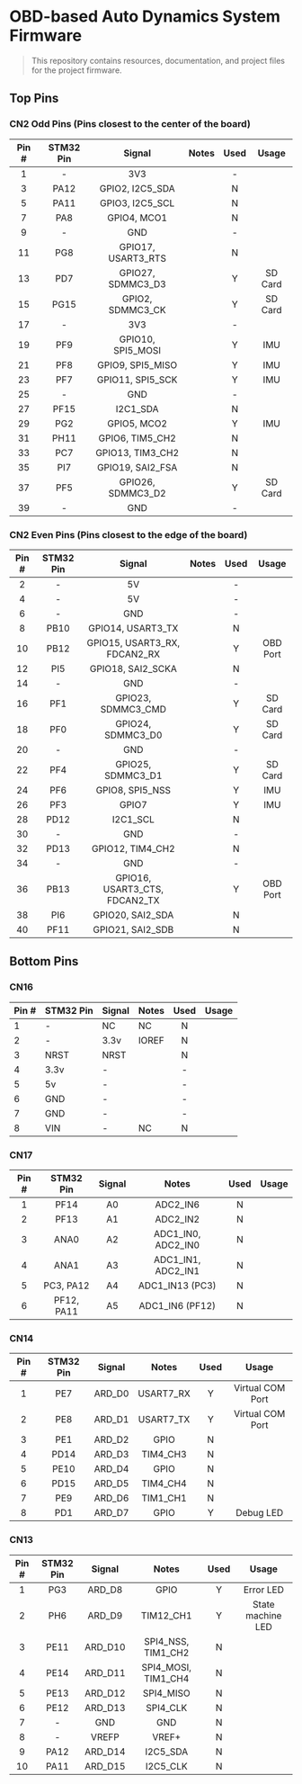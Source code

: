 # OBD-based Auto Dynamics System Firmware
> This repository contains resources, documentation, and project files for the project firmware.

## Top Pins

### CN2 Odd Pins (Pins closest to the center of the board)
| Pin # | STM32 Pin | Signal             | Notes | Used | Usage    |
|:-----:|:---------:|:------------------:|:-----:|:----:|:--------:|
|     1 | -         | 3V3                |       | -    |          |
|     3 | PA12      | GPIO2, I2C5_SDA    |       | N    |          |
|     5 | PA11      | GPIO3, I2C5_SCL    |       | N    |          |
|     7 | PA8       | GPIO4, MCO1        |       | N    |          |
|     9 | -         | GND                |       | -    |          |
|    11 | PG8       | GPIO17, USART3_RTS |       | N    |          |
|    13 | PD7       | GPIO27, SDMMC3_D3  |       | Y    | SD Card  |
|    15 | PG15      | GPIO2, SDMMC3_CK   |       | Y    | SD Card  |
|    17 | -         | 3V3                |       | -    |          |
|    19 | PF9       | GPIO10, SPI5_MOSI  |       | Y    | IMU      |
|    21 | PF8       | GPIO9, SPI5_MISO   |       | Y    | IMU      |
|    23 | PF7       | GPIO11, SPI5_SCK   |       | Y    | IMU      |
|    25 | -         | GND                |       | -    |          |
|    27 | PF15      | I2C1_SDA           |       | N    |          |
|    29 | PG2       | GPIO5, MCO2        |       | Y    | IMU      |
|    31 | PH11      | GPIO6, TIM5_CH2    |       | N    |          |
|    33 | PC7       | GPIO13, TIM3_CH2   |       | N    |          |
|    35 | PI7       | GPIO19, SAI2_FSA   |       | N    |          |
|    37 | PF5       | GPIO26, SDMMC3_D2  |       | Y    | SD Card  |
|    39 | -         | GND                |       | -    |          |

### CN2 Even Pins (Pins closest to the edge of the board)
| Pin # | STM32 Pin | Signal                        | Notes | Used | Usage    |
|:-----:|:---------:|:-----------------------------:|:-----:|:----:|:--------:|
|     2 | -         | 5V                            |       | -    |          |
|     4 | -         | 5V                            |       | -    |          |
|     6 | -         | GND                           |       | -    |          |
|     8 | PB10      | GPIO14, USART3_TX             |       | N    |          |
|    10 | PB12      | GPIO15, USART3_RX, FDCAN2_RX  |       | Y    | OBD Port |
|    12 | PI5       | GPIO18, SAI2_SCKA             |       | N    |          |
|    14 | -         | GND                           |       | -    |          |
|    16 | PF1       | GPIO23, SDMMC3_CMD            |       | Y    | SD Card  |
|    18 | PF0       | GPIO24, SDMMC3_D0             |       | Y    | SD Card  |
|    20 | -         | GND                           |       | -    |          |
|    22 | PF4       | GPIO25, SDMMC3_D1             |       | Y    | SD Card  |
|    24 | PF6       | GPIO8, SPI5_NSS               |       | Y    | IMU      |
|    26 | PF3       | GPIO7                         |       | Y    | IMU      |
|    28 | PD12      | I2C1_SCL                      |       | N    |          |
|    30 | -         | GND                           |       | -    |          |
|    32 | PD13      | GPIO12, TIM4_CH2              |       | N    |          |
|    34 | -         | GND                           |       | -    |          |
|    36 | PB13      | GPIO16, USART3_CTS, FDCAN2_TX |       | Y    | OBD Port |
|    38 | PI6       | GPIO20, SAI2_SDA              |       | N    |          |
|    40 | PF11      | GPIO21, SAI2_SDB              |       | N    |          |

## Bottom Pins

### CN16
| Pin # | STM32 Pin | Signal | Notes | Used | Usage |
| ----- | --------- | ------ | ----- |:----:|:-----:|
| 1     | -         | NC     | NC    | N    |       |
| 2     | -         | 3.3v   | IOREF | N    |       |
| 3     | NRST      | NRST   |       | N    |       |
| 4     | 3.3v      | -      |       | -    |       |
| 5     | 5v        | -      |       | -    |       |
| 6     | GND       | -      |       | -    |       |
| 7     | GND       | -      |       | -    |       |
| 8     | VIN       | -      | NC    | N    |       |

### CN17
| Pin # | STM32 Pin  | Signal | Notes              | Used | Usage |
|:-----:|:----------:|:------:|:------------------:|:----:|:-----:|
| 1     | PF14       | A0     | ADC2_IN6           | N    |       |
| 2     | PF13       | A1     | ADC2_IN2           | N    |       |
| 3     | ANA0       | A2     | ADC1_IN0, ADC2_IN0 | N    |       |
| 4     | ANA1       | A3     | ADC1_IN1, ADC2_IN1 | N    |       |
| 5     | PC3, PA12  | A4     | ADC1_IN13 (PC3)    | N    |       |
| 6     | PF12, PA11 | A5     | ADC1_IN6 (PF12)    | N    |       |

### CN14
| Pin # | STM32 Pin | Signal | Notes     | Used | Usage            |
|:-----:|:---------:|:------:|:---------:|:----:|:----------------:|
| 1     | PE7       | ARD_D0 | USART7_RX | Y    | Virtual COM Port |
| 2     | PE8       | ARD_D1 | USART7_TX | Y    | Virtual COM Port |
| 3     | PE1       | ARD_D2 | GPIO      | N    |                  |
| 4     | PD14      | ARD_D3 | TIM4_CH3  | N    |                  |
| 5     | PE10      | ARD_D4 | GPIO      | N    |                  |
| 6     | PD15      | ARD_D5 | TIM4_CH4  | N    |                  |
| 7     | PE9       | ARD_D6 | TIM1_CH1  | N    |                  |
| 8     | PD1       | ARD_D7 | GPIO      | Y    | Debug LED        |

### CN13
| Pin # | STM32 Pin | Signal  | Notes               | Used | Usage             |
|:-----:|:---------:|:-------:|:-------------------:|:----:|:-----------------:|
| 1     | PG3       | ARD_D8  | GPIO                | Y    | Error LED         |
| 2     | PH6       | ARD_D9  | TIM12_CH1           | Y    | State machine LED |
| 3     | PE11      | ARD_D10 | SPI4_NSS, TIM1_CH2  | N    |                   |
| 4     | PE14      | ARD_D11 | SPI4_MOSI, TIM1_CH4 | N    |                   |
| 5     | PE13      | ARD_D12 | SPI4_MISO           | N    |                   |
| 6     | PE12      | ARD_D13 | SPI4_CLK            | N    |                   |
| 7     | -         | GND     | GND                 | N    |                   |
| 8     | -         | VREFP   | VREF+               | N    |                   |
| 9     | PA12      | ARD_D14 | I2C5_SDA            | N    |                   |
| 10    | PA11      | ARD_D15 | I2C5_CLK            | N    |                   |
